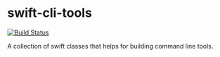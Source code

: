 # swift-cli-tools

[![Build Status](https://travis-ci.com/barrault01/swift-cli-tools.svg?branch=master)](https://travis-ci.com/barrault01/swift-cli-tools)

A collection of swift classes that helps for building command line tools.